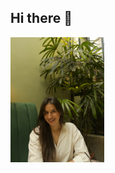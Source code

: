 ## Hi there 👋

<img src="https://github.com/LauraNassira/LauraNassira/blob/main/assets/eu.JPEG"  height="200"/>
